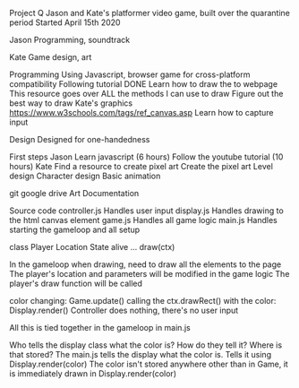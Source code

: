 Project Q
	Jason and Kate's platformer video game, built over the quarantine period
	Started April 15th 2020
	
Jason
	Programming, soundtrack
	
Kate
	Game design, art
	
Programming
	Using Javascript, browser game for cross-platform compatibility
	Following tutorial DONE
	Learn how to draw the to webpage
		This resource goes over ALL the methods I can use to draw 
		Figure out the best way to draw Kate's graphics
		https://www.w3schools.com/tags/ref_canvas.asp
	Learn how to capture input 
		
	
Design
	Designed for one-handedness
	
	
First steps
	Jason
		Learn javascript (6 hours)
		Follow the youtube tutorial (10 hours)
	Kate
		Find a resource to create pixel art
		Create the pixel art
		Level design
		Character design
		Basic animation

git
google drive
	Art
	Documentation
	
Source code
  controller.js
    Handles user input
  display.js
    Handles drawing to the html canvas element
  game.js
    Handles all game logic
  main.js
    Handles starting the gameloop and all setup



class Player
  Location
  State
  alive
  ...
  draw(ctx)

In the gameloop when drawing, need to draw all the elements to the page
The player's location and parameters will be modified in the game logic
The player's draw function will be called 


color changing: Game.update()
calling the ctx.drawRect() with the color: Display.render()
Controller does nothing, there's no user input

All this is tied together in the gameloop in main.js

Who tells the display class what the color is? How do they tell it? Where is that stored?
  The main.js tells the display what the color is. Tells it using Display.render(color)
  The color isn't stored anywhere other than in Game, it is immediately drawn in Display.render(color)

